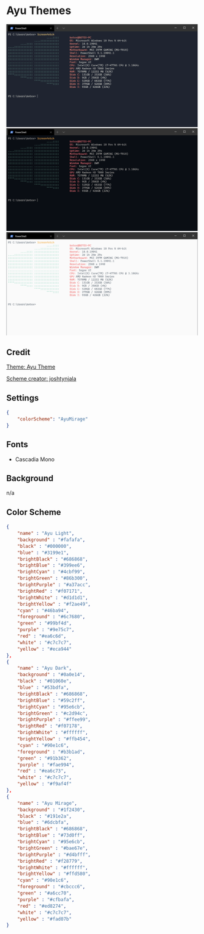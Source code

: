 # Ayu Themes

![AyuMirage](images/AyuMirage.png)
![AyuDark](images/AyuDark.png)
![AyuLight](images/AyuLight.png)

## Credit

[Theme: Ayu Theme](https://github.com/ayu-theme)

[Scheme creator: joshtynjala](https://gist.github.com/joshtynjala/10dbdd4e449027fe9723b1d9f553c0bd)

## Settings

```json
{
    "colorScheme": "AyuMirage"
}
```

## Fonts

- Cascadia Mono

## Background

n/a

## Color Scheme

```json
{
    "name" : "Ayu Light",
    "background" : "#fafafa",
    "black" : "#000000",
    "blue" : "#3199e1",
    "brightBlack" : "#686868",
    "brightBlue" : "#399ee6",
    "brightCyan" : "#4cbf99",
    "brightGreen" : "#86b300",
    "brightPurple" : "#a37acc",
    "brightRed" : "#f07171",
    "brightWhite" : "#d1d1d1",
    "brightYellow" : "#f2ae49",
    "cyan" : "#46ba94",
    "foreground" : "#6c7680",
    "green" : "#99bf4d",
    "purple" : "#9e75c7",
    "red" : "#ea6c6d",
    "white" : "#c7c7c7",
    "yellow" : "#eca944"
},
{
    "name" : "Ayu Dark",
    "background" : "#0a0e14",
    "black" : "#01060e",
    "blue" : "#53bdfa",
    "brightBlack" : "#686868",
    "brightBlue" : "#59c2ff",
    "brightCyan" : "#95e6cb",
    "brightGreen" : "#c2d94c",
    "brightPurple" : "#ffee99",
    "brightRed" : "#f07178",
    "brightWhite" : "#ffffff",
    "brightYellow" : "#ffb454",
    "cyan" : "#90e1c6",
    "foreground" : "#b3b1ad",
    "green" : "#91b362",
    "purple" : "#fae994",
    "red" : "#ea6c73",
    "white" : "#c7c7c7",
    "yellow" : "#f9af4f"
},
{
    "name" : "Ayu Mirage",
    "background" : "#1f2430",
    "black" : "#191e2a",
    "blue" : "#6dcbfa",
    "brightBlack" : "#686868",
    "brightBlue" : "#73d0ff",
    "brightCyan" : "#95e6cb",
    "brightGreen" : "#bae67e",
    "brightPurple" : "#d4bfff",
    "brightRed" : "#f28779",
    "brightWhite" : "#ffffff",
    "brightYellow" : "#ffd580",
    "cyan" : "#90e1c6",
    "foreground" : "#cbccc6",
    "green" : "#a6cc70",
    "purple" : "#cfbafa",
    "red" : "#ed8274",
    "white" : "#c7c7c7",
    "yellow" : "#fad07b"
}
```

